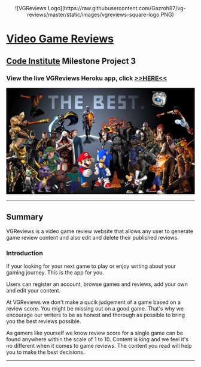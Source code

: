 <div align="center">
    ![VGReviews Logo](https://raw.githubusercontent.com/Gazroh87/vg-reviews/master/static/images/vgreviews-square-logo.PNG)
</div>

# [Video Game Reviews](https://vgreviews-project.herokuapp.com/)

## [Code Institute](https://codeinstitute.net/) Milestone Project 3

### View the live VGReviews Heroku app, click [**>>HERE<<**](https://vgreviews-project.herokuapp.com/)

<img src="static/images/background1.jpg" style="margin: 0;">

---

## **Summary**

VGReviews is a video game review website that allows any user to generate game review content and 
also edit and delete their published reviews.

### **Introduction**

If your looking for your next game to play or enjoy writing about your gaming journey. This is the 
app for you. 

Users can register an account, browse games and reviews, add your own and edit your 
content.

At VGReviews we don't make a qucik judgement of a game based on a review score. You might be 
missing out on a good game. That's why we encourage our writers to be as honest and thorough as
possible to bring you the best reviews possible.

As gamers like yourself we know review score for a single game can be found anywhere within the 
scale of 1 to 10. Content is king and we feel it's no different when it comes to game reviews. 
The content you read will help you to make the best decisions.

---
